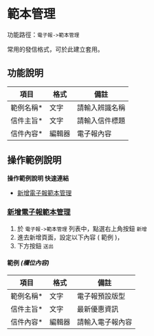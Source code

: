 # 範本管理

功能路徑：`電子報->範本管理`

常用的發信格式，可於此建立套用。


  
##  功能說明

| 項目  | 格式 | 備註 |
|---|---|---|
|範例名稱*|文字|請輸入辨識名稱|
|信件主旨*|文字|請輸入信件標題|
|信件內容*|編輯器|電子報內容|


##  操作範例說明

**操作範例說明 快速連結**

* [新增電子報範本管理](guide/epaper-template#新增電子報範本管理)

### [新增電子報範本管理](guide/epaper-template#新增電子報範本管理)

1. 於 `電子報->範本管理` 列表中，點選右上角按鈕 `新增` 
2. 進去新增頁面，設定以下內容 ( 範例 )，
3. 下方按鈕 `送出`

#### 範例 _(欄位內容)_


| 項目  | 格式 | 備註 |
|---|---|---|
|範例名稱*|文字|電子報預設版型|
|信件主旨*|文字|最新優惠資訊|
|信件內容*|編輯器|請輸入電子報內容|